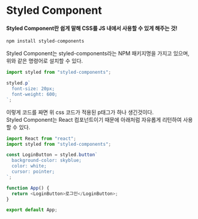 # Styled Component

#### Styled Component란 쉽게 말해 CSS를 JS 내에서 사용할 수 있게 해주는 것!

```sh
npm install styled-components
```

Styled Component는 styled-components라는 NPM 패키지명을 가지고 있으며,  
위와 같은 명령어로 설치할 수 있다.

```js
import styled from "styled-components";

styled.p`
  font-size: 20px;
  font-weight: 600;
`;
```

이렇게 코드를 짜면 위 css 코드가 적용된 p태그가 하나 생긴것이다.  
Styled Component는 React 컴포넌트이기 때문에 아래처럼 자유롭게 리턴하여 사용할 수 있다.

```js
import React from "react";
import styled from "styled-components";

const LoginButton = styled.button`
  background-color: skyblue;
  color: white;
  cursor: pointer;
`;

function App() {
  return <LoginButton>로그인</LoginButton>;
}

export default App;
```
